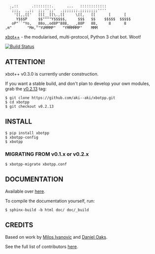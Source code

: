 ```    
  .,::      .::::::::.      ...   ::::::::::::         
  `;;;,  .,;;  ;;;'';;'  .;;;;;;;.;;;;;;;;''''         
    '[[,,[['   [[[__[[\.,[[     \[[,   [[      [      [   
     Y$$$P     $$""""Y$$$$$,     $$$   $$    $$$$$  $$$$$ 
   oP"``"Yo,  _88o,,od8P"888,_ _,88P   88,     8      8   
,m"       "Mm,""YUMMMP"   "YMMMMMP"    MMM             
```

[xbot++](//github.com/aki--aki/xbotpp) - the modularised, multi-protocol, Python 3 chat bot. Woot!

[![Build Status](https://travis-ci.org/aki--aki/xbotpp.png?branch=master)](https://travis-ci.org/aki--aki/xbotpp)

## ATTENTION!

xbot++ v0.3.0 is currently under construction.

If you want a stable build, and don't plan to develop your own modules, grab the 
[v0.2.13](https://github.com/aki--aki/xbotpp/tree/v0.2.13) tag:

    $ git clone https://github.com/aki--aki/xbotpp.git
    $ cd xbotpp
    $ git checkout v0.2.13

## INSTALL

    $ pip install xbotpp
    $ xbotpp-config
    $ xbotpp

### MIGRATING FROM v0.1.x or v0.2.x

    $ xbotpp-migrate xbotpp.conf

## DOCUMENTATION

Available over [here](http://xbotpp.readthedocs.org).

To compile the documentation yourself, run:

    $ sphinx-build -b html doc/ doc/_build

## CREDITS

Based on work by [Milos Ivanovic](https://github.com/milosivanovic) and [Daniel Oaks](https://github.com/DanielOaks).

See the full list of contributors [here](https://github.com/aki--aki/xbotpp/contributors).

